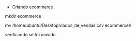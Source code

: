  - Criando ecommerce

mkdir ecommerce

mv /home/ubuntu/Desktop/dados_de_vendas.csv ecommerce/l

verificando se foi movido 

